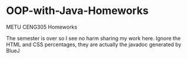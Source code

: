 # OOP-with-Java-Homeworks
METU CENG305 Homeworks

The semester is over so I see no harm sharing my work here. 
Ignore the HTML and CSS percentages, they are actually the javadoc generated by BlueJ
